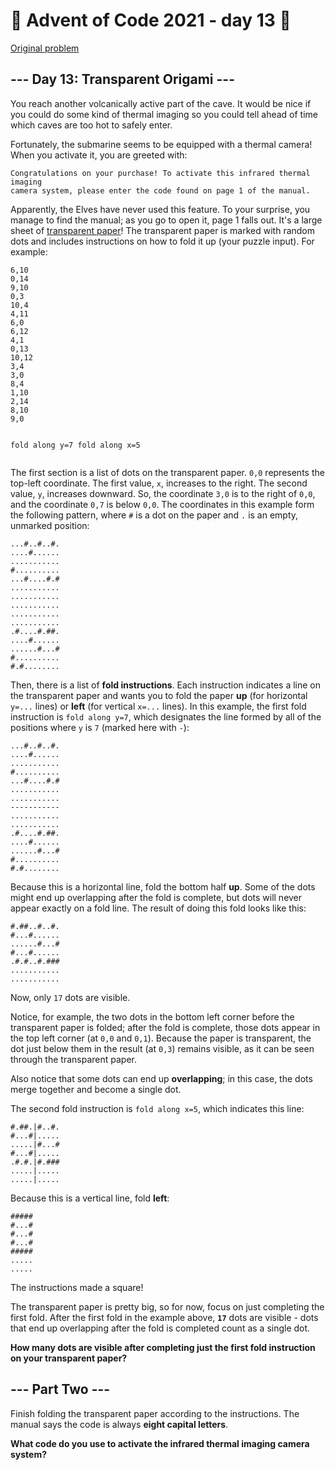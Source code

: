 # 🎄 Advent of Code 2021 - day 13 🎄
[Original problem](https://adventofcode.com/2021/day/13)

<article class="day-desc"><h2>--- Day 13: Transparent Origami ---</h2><p>You reach another volcanically active part of the cave. It would be nice if you could do some kind of thermal imaging so you could tell ahead of time which caves are too hot to safely enter.</p>
<p>Fortunately, the submarine seems to be equipped with a thermal camera! When you activate it, you are greeted with:</p>
<pre><code>Congratulations on your purchase! To activate this infrared thermal imaging
camera system, please enter the code found on page 1 of the manual.
</code></pre>
<p>Apparently, the Elves have never used this feature. To your surprise, you manage to find the manual; as you go to open it, page 1 falls out. It's a large sheet of <a href="https://en.wikipedia.org/wiki/Transparency_(projection)" target="_blank">transparent paper</a>! The transparent paper is marked with random dots and includes instructions on how to fold it up (your puzzle input). For example:</p>
<pre><code>6,10
0,14
9,10
0,3
10,4
4,11
6,0
6,12
4,1
0,13
10,12
3,4
3,0
8,4
1,10
2,14
8,10
9,0

fold along y=7
fold along x=5
</code></pre>
<p>The first section is a list of dots on the transparent paper. <code>0,0</code> represents the top-left coordinate.  The first value, <code>x</code>, increases to the right.  The second value, <code>y</code>, increases downward.  So, the coordinate <code>3,0</code> is to the right of <code>0,0</code>, and the coordinate <code>0,7</code> is below <code>0,0</code>. The coordinates in this example form the following pattern, where <code>#</code> is a dot on the paper and <code>.</code> is an empty, unmarked position:</p>
<pre><code>...#..#..#.
....#......
...........
#..........
...#....#.#
...........
...........
...........
...........
...........
.#....#.##.
....#......
......#...#
#..........
#.#........
</code></pre>
<p>Then, there is a list of <strong>fold instructions</strong>. Each instruction indicates a line on the transparent paper and wants you to fold the paper <strong>up</strong> (for horizontal <code>y=...</code> lines) or <strong>left</strong> (for vertical <code>x=...</code> lines). In this example, the first fold instruction is <code>fold along y=7</code>, which designates the line formed by all of the positions where <code>y</code> is <code>7</code> (marked here with <code>-</code>):</p>
<pre><code>...#..#..#.
....#......
...........
#..........
...#....#.#
...........
...........
-----------
...........
...........
.#....#.##.
....#......
......#...#
#..........
#.#........
</code></pre>
<p>Because this is a horizontal line, fold the bottom half <strong>up</strong>. Some of the dots might end up overlapping after the fold is complete, but dots will never appear exactly on a fold line. The result of doing this fold looks like this:</p>
<pre><code>#.##..#..#.
#...#......
......#...#
#...#......
.#.#..#.###
...........
...........
</code></pre>
<p>Now, only <code>17</code> dots are visible.</p>
<p>Notice, for example, the two dots in the bottom left corner before the transparent paper is folded; after the fold is complete, those dots appear in the top left corner (at <code>0,0</code> and <code>0,1</code>). Because the paper is transparent, the dot just below them in the result (at <code>0,3</code>) remains visible, as it can be seen through the transparent paper.</p>
<p>Also notice that some dots can end up <strong>overlapping</strong>; in this case, the dots merge together and become a single dot.</p>
<p>The second fold instruction is <code>fold along x=5</code>, which indicates this line:</p>
<pre><code>#.##.|#..#.
#...#|.....
.....|#...#
#...#|.....
.#.#.|#.###
.....|.....
.....|.....
</code></pre>
<p>Because this is a vertical line, fold <strong>left</strong>:</p>
<pre><code>#####
#...#
#...#
#...#
#####
.....
.....
</code></pre>
<p>The instructions made a square!</p>
<p>The transparent paper is pretty big, so for now, focus on just completing the first fold. After the first fold in the example above, <code><strong>17</strong></code> dots are visible - dots that end up overlapping after the fold is completed count as a single dot.</p>
<p><strong>How many dots are visible after completing just the first fold instruction on your transparent paper?</strong></p>
</article>

<article class="day-desc"><h2 id="part2">--- Part Two ---</h2><p><span title="How can you fold it that many times? You tell me, I'm not the one folding it.">Finish folding</span> the transparent paper according to the instructions. The manual says the code is always <strong>eight capital letters</strong>.</p>
<p><strong>What code do you use to activate the infrared thermal imaging camera system?</strong></p>
</article>
